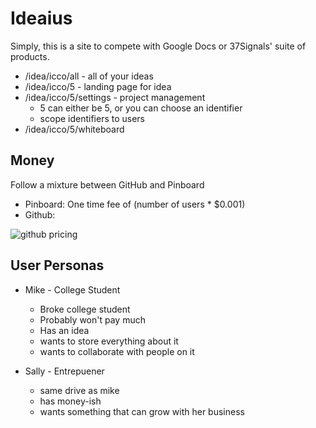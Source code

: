 # Ideaius

Simply, this is a site to compete with Google Docs or 37Signals' suite of products.

 * /idea/icco/all - all of your ideas
 * /idea/icco/5 - landing page for idea
 * /idea/icco/5/settings - project management
    * 5 can either be 5, or you can choose an identifier
    * scope identifiers to users
 * /idea/icco/5/whiteboard

## Money

Follow a mixture between GitHub and Pinboard

 * Pinboard: One time fee of (number of users * $0.001)
 * Github: 

![github pricing](http://f.cl.ly/items/3I2e0Y1244251l081u0c/Screen%20Shot%202012-03-24%20at%2013.50.40%20.png)

## User Personas

  * Mike - College Student
    * Broke college student
    * Probably won't pay much
    * Has an idea
    * wants to store everything about it
    * wants to collaborate with people on it

  * Sally - Entrepuener
    * same drive as mike
    * has money-ish
    * wants something that can grow with her business
